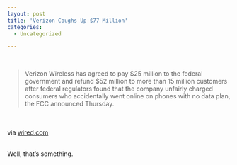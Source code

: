 ```yaml
---
layout: post
title: 'Verizon Coughs Up $77 Million'
categories:
  - Uncategorized

---
```


<div class="posterous_bookmarklet_entry"><br /><blockquote class="posterous_medium_quote">Verizon Wireless has agreed to pay $25 million to the federal government and refund $52 million to more than 15 million customers after federal regulators found that the company unfairly charged consumers who accidentally went online on phones with no data plan, the FCC announced Thursday.</blockquote><br /><br /><div class="posterous_quote_citation">via <a href="http://www.wired.com/epicenter/2010/10/verizon-mystery-fees/">wired.com</a></div><br /><p>Well, that&#8217;s something.</p></div><div class="blogger-post-footer"><img width="1" height="1" src="https://blogger.googleusercontent.com/tracker/8920950033468593796-8628361941372649189?l=openmobile.blogspot.com" alt="" /></div>
